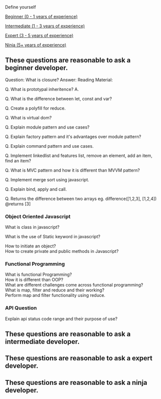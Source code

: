 Define yourself

[Beginner (0 - 1 years of experience)]()

[Intermediate (1 - 3 years of experience)]()

[Expert (3 - 5 years of experience)]()

[Ninja (5+ years of experience)]()




## These questions are reasonable to ask a beginner developer.

Question: What is closure?
Answer: 
Reading Material: 

 Q. What is prototypal inheritence? 
 A. 

 Q. What is the difference between let, const and var? 

 Q. Create a polyfill for reduce.

 Q. What is virtual dom? 

 Q. Explain module pattern and use cases? 

 Q. Explain factory pattern and it's advantages over module pattern?

 Q. Explain command pattern and use cases.

 Q. Implement linkedlist and features list, remove an element, add an item, find an item? 

 Q. What is MVC pattern and how it is different than MVVM pattern? 

 Q. Implement merge sort using javascript. 

 Q. Explain bind, apply and call.
 
 Q. Returns the difference between two arrays 
  eg. difference([1,2,3], [1,2,4]) @returns [3]
 
 
 
### Object Oriented Javascript
 What is class in javascript?
 
 What is the use of Static keyword in javascript? 
 
 How to initiate an object?   
 How to create private and public methods in Javascript?   
 
 
### Functional Programming
 What is functional Programming?  
 How it is different than OOP?   
 What are different challenges come across functional programming?   
 What is map, filter and reduce and their working?   
 Perform map and filter functionality using reduce.   
 
 
 
### API Question
 Explain api status code range and their purpose of use?  
 
 
 ## These questions are reasonable to ask a intermediate developer.
 
 ## These questions are reasonable to ask a expert developer.
 
 ## These questions are reasonable to ask a ninja developer.



